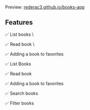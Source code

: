 Preview: [rederac3.github.io/books-app](https://rederac3.github.io/books-app/)
## Features
✅ List books \

✅ Read book \

✅ Adding a book to favorites 

✅ List Books

✅ Read book

✅ Adding a book to favorites

✅ Search books

✅ Filter books
